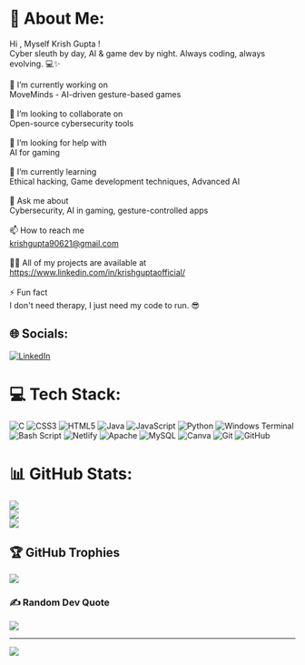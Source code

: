 # 💫 About Me:

Hi , Myself Krish Gupta ! <br>
Cyber sleuth by day, AI & game dev by night. Always coding, always evolving. 💻✨

🔭 I’m currently working on<br>MoveMinds - AI-driven gesture-based games<br><br>👯 I’m looking to collaborate on<br>Open-source cybersecurity tools<br><br>🤝 I’m looking for help with<br>AI for gaming<br><br>🌱 I’m currently learning<br>Ethical hacking, Game development techniques, Advanced AI<br><br>💬 Ask me about<br>Cybersecurity, AI in gaming, gesture-controlled apps<br><br>📫 How to reach me<br>krishgupta90621@gmail.com<br><br>👨‍💻 All of my projects are available at<br>https://www.linkedin.com/in/krishguptaofficial/<br><br>⚡ Fun fact<br>I don't need therapy, I just need my code to run. 😎<br>


## 🌐 Socials:
[![LinkedIn](https://img.shields.io/badge/LinkedIn-%230077B5.svg?logo=linkedin&logoColor=white)](https://linkedin.com/in/krishguptaofficial) 

# 💻 Tech Stack:
![C](https://img.shields.io/badge/c-%2300599C.svg?style=flat&logo=c&logoColor=white) ![CSS3](https://img.shields.io/badge/css3-%231572B6.svg?style=flat&logo=css3&logoColor=white) ![HTML5](https://img.shields.io/badge/html5-%23E34F26.svg?style=flat&logo=html5&logoColor=white) ![Java](https://img.shields.io/badge/java-%23ED8B00.svg?style=flat&logo=openjdk&logoColor=white) ![JavaScript](https://img.shields.io/badge/javascript-%23323330.svg?style=flat&logo=javascript&logoColor=%23F7DF1E) ![Python](https://img.shields.io/badge/python-3670A0?style=flat&logo=python&logoColor=ffdd54) ![Windows Terminal](https://img.shields.io/badge/Windows%20Terminal-%234D4D4D.svg?style=flat&logo=windows-terminal&logoColor=white) ![Bash Script](https://img.shields.io/badge/bash_script-%23121011.svg?style=flat&logo=gnu-bash&logoColor=white) ![Netlify](https://img.shields.io/badge/netlify-%23000000.svg?style=flat&logo=netlify&logoColor=#00C7B7) ![Apache](https://img.shields.io/badge/apache-%23D42029.svg?style=flat&logo=apache&logoColor=white) ![MySQL](https://img.shields.io/badge/mysql-4479A1.svg?style=flat&logo=mysql&logoColor=white) ![Canva](https://img.shields.io/badge/Canva-%2300C4CC.svg?style=flat&logo=Canva&logoColor=white) ![Git](https://img.shields.io/badge/git-%23F05033.svg?style=flat&logo=git&logoColor=white) ![GitHub](https://img.shields.io/badge/github-%23121011.svg?style=flat&logo=github&logoColor=white)
# 📊 GitHub Stats:
![](https://github-readme-stats.vercel.app/api?username=krish-gupta21&theme=darcula&hide_border=false&include_all_commits=false&count_private=false)<br/>
![](https://github-readme-streak-stats.herokuapp.com/?user=krish-gupta21&theme=darcula&hide_border=false)<br/>
![](https://github-readme-stats.vercel.app/api/top-langs/?username=krish-gupta21&theme=darcula&hide_border=false&include_all_commits=false&count_private=false&layout=compact)

## 🏆 GitHub Trophies
![](https://github-profile-trophy.vercel.app/?username=krish-gupta21&theme=radical&no-frame=false&no-bg=true&margin-w=4)

### ✍️ Random Dev Quote
![](https://quotes-github-readme.vercel.app/api?type=horizontal&theme=tokyonight)

---
[![](https://visitcount.itsvg.in/api?id=krish-gupta21&icon=6&color=4)](https://visitcount.itsvg.in)

<!-- Proudly created with GPRM ( https://gprm.itsvg.in ) -->
